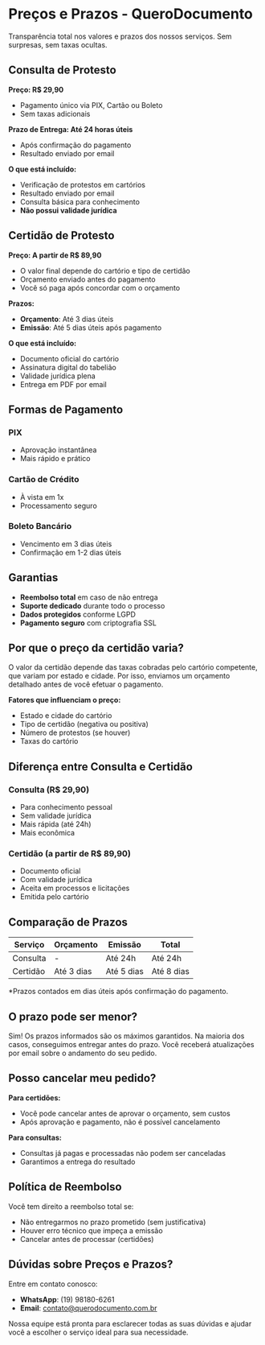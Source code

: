 # Preços e Prazos - QueroDocumento

Transparência total nos valores e prazos dos nossos serviços. Sem surpresas, sem taxas ocultas.

## Consulta de Protesto

**Preço: R$ 29,90**
- Pagamento único via PIX, Cartão ou Boleto
- Sem taxas adicionais

**Prazo de Entrega: Até 24 horas úteis**
- Após confirmação do pagamento
- Resultado enviado por email

**O que está incluído:**
- Verificação de protestos em cartórios
- Resultado enviado por email
- Consulta básica para conhecimento
- **Não possui validade jurídica**

## Certidão de Protesto

**Preço: A partir de R$ 89,90**
- O valor final depende do cartório e tipo de certidão
- Orçamento enviado antes do pagamento
- Você só paga após concordar com o orçamento

**Prazos:**
- **Orçamento**: Até 3 dias úteis
- **Emissão**: Até 5 dias úteis após pagamento

**O que está incluído:**
- Documento oficial do cartório
- Assinatura digital do tabelião
- Validade jurídica plena
- Entrega em PDF por email

## Formas de Pagamento

### PIX
- Aprovação instantânea
- Mais rápido e prático

### Cartão de Crédito
- À vista em 1x
- Processamento seguro

### Boleto Bancário
- Vencimento em 3 dias úteis
- Confirmação em 1-2 dias úteis

## Garantias

- **Reembolso total** em caso de não entrega
- **Suporte dedicado** durante todo o processo
- **Dados protegidos** conforme LGPD
- **Pagamento seguro** com criptografia SSL

## Por que o preço da certidão varia?

O valor da certidão depende das taxas cobradas pelo cartório competente, que variam por estado e cidade. Por isso, enviamos um orçamento detalhado antes de você efetuar o pagamento.

**Fatores que influenciam o preço:**
- Estado e cidade do cartório
- Tipo de certidão (negativa ou positiva)
- Número de protestos (se houver)
- Taxas do cartório

## Diferença entre Consulta e Certidão

### Consulta (R$ 29,90)
- Para conhecimento pessoal
- Sem validade jurídica
- Mais rápida (até 24h)
- Mais econômica

### Certidão (a partir de R$ 89,90)
- Documento oficial
- Com validade jurídica
- Aceita em processos e licitações
- Emitida pelo cartório

## Comparação de Prazos

| Serviço | Orçamento | Emissão | Total |
|---------|-----------|---------|-------|
| Consulta | - | Até 24h | Até 24h |
| Certidão | Até 3 dias | Até 5 dias | Até 8 dias |

*Prazos contados em dias úteis após confirmação do pagamento.

## O prazo pode ser menor?

Sim! Os prazos informados são os máximos garantidos. Na maioria dos casos, conseguimos entregar antes do prazo. Você receberá atualizações por email sobre o andamento do seu pedido.

## Posso cancelar meu pedido?

**Para certidões:**
- Você pode cancelar antes de aprovar o orçamento, sem custos
- Após aprovação e pagamento, não é possível cancelamento

**Para consultas:**
- Consultas já pagas e processadas não podem ser canceladas
- Garantimos a entrega do resultado

## Política de Reembolso

Você tem direito a reembolso total se:
- Não entregarmos no prazo prometido (sem justificativa)
- Houver erro técnico que impeça a emissão
- Cancelar antes de processar (certidões)

## Dúvidas sobre Preços e Prazos?

Entre em contato conosco:
- **WhatsApp**: (19) 98180-6261
- **Email**: contato@querodocumento.com.br

Nossa equipe está pronta para esclarecer todas as suas dúvidas e ajudar você a escolher o serviço ideal para sua necessidade.
